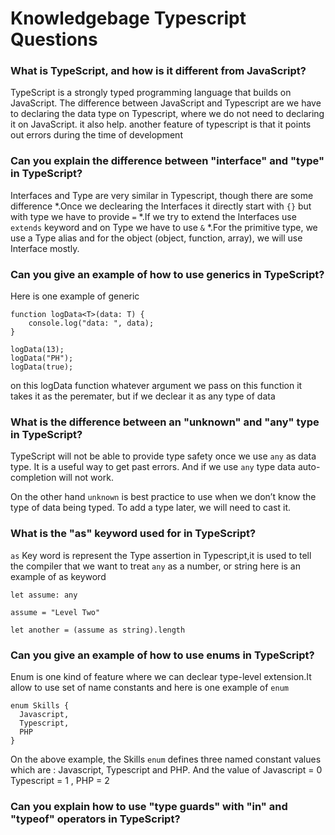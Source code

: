 # Knowledgebage Typescript Questions

### What is TypeScript, and how is it different from JavaScript?
TypeScript is a strongly typed programming language that builds on JavaScript. The difference between JavaScript and Typescript are we have to declaring the data type on Typescript, where we do not need to declaring it on JavaScript. it also help. another feature of typescript is that it points out errors during the time of development

### Can you explain the difference between "interface" and "type" in TypeScript?
Interfaces and Type are very similar in Typescript, though there are some difference 
*.Once we declearing the Interfaces it directly start with `{}` but with type we have to provide `=`
*.If we try to extend the Interfaces use `extends` keyword and on Type we have to use `&`
*.For the primitive type, we use a Type alias and for the object (object, function, array), we will use Interface mostly.

### Can you give an example of how to use generics in TypeScript?
Here is one example of generic 
```
function logData<T>(data: T) {
    console.log("data: ", data);
}

logData(13);
logData("PH");
logData(true);
```
on this logData function whatever argument we pass on this function it takes it as the peremater,
but if we declear it as any type of data

### What is the difference between an "unknown" and "any" type in TypeScript?
TypeScript will not be able to provide type safety once we use `any` as data type. It is a useful way to get past errors. And if we use `any` type data auto-completion will not work.

On the other hand `unknown` is best practice to use when we don’t know the type of data being typed. To add a type later, we will need to cast it.

### What is the "as" keyword used for in TypeScript?
`as` Key word is represent the Type assertion in Typescript,it is used to tell the compiler that we want to treat `any` as a number, or string
here is an example of as keyword 
```
let assume: any 

assume = "Level Two"
  
let another = (assume as string).length
```
### Can you give an example of how to use enums in TypeScript?

Enum is one kind of feature where we can declear type-level extension.It allow to use set of name constants and here is one example of `enum`
```
enum Skills {
  Javascript,
  Typescript,
  PHP
}
```
On the above example, the Skills `enum` defines three named constant values which are : Javascript, Typescript and PHP. And the value of Javascript = 0 Typescript = 1 , PHP = 2

### Can you explain how to use "type guards" with "in" and "typeof" operators in TypeScript?
